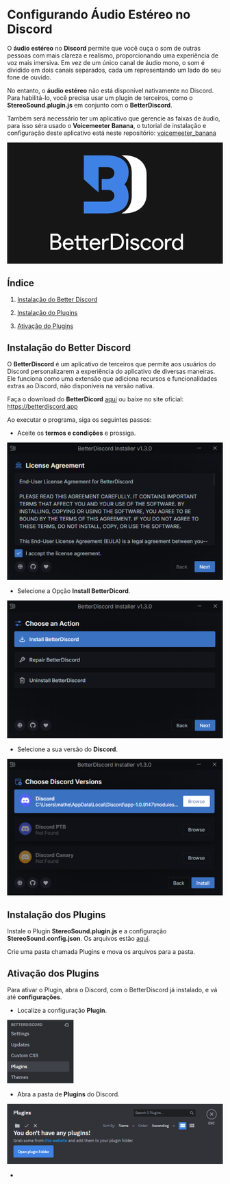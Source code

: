 # Configurando **Áudio Estéreo** no **Discord**

O **áudio estéreo** no **Discord** permite que você ouça o som de outras pessoas com mais clareza e realismo, proporcionando uma experiência de voz mais imersiva. Em vez de um único canal de áudio mono, o som é dividido em dois canais separados, cada um representando um lado do seu fone de ouvido.

No entanto, o **áudio estéreo** não está disponível nativamente no Discord. Para habilitá-lo, você precisa usar um plugin de terceiros, como o **StereoSound.plugin.js** em conjunto com o **BetterDiscord**.

Também será necessário ter um aplicativo que gerencie as faixas de áudio, para isso séra usado o **Voicemeeter Banana**, o tutorial de instalação e configuração deste aplicativo está neste repositório: [voicemeeter_banana](https://github.com/matheusaudibert/voicemeeter_banana)

![Logo](images/betterdiscord.png)

## Índice

1. [Instalação do Better Discord](#instalação-do-better-discord)

2. [Instalação do Plugins](#instalação-dos-plugins)

3. [Ativação do Plugins](#ativação-dos-plugins)

## Instalação do Better Discord

O **BetterDiscord** é um aplicativo de terceiros que permite aos usuários do Discord personalizarem a experiência do aplicativo de diversas maneiras. Ele funciona como uma extensão que adiciona recursos e funcionalidades extras ao Discord, não disponíveis na versão nativa.

Faça o download do **BetterDicord** [aqui](https://github.com/matheusaudibert/Discord_StereoSound/blob/main/betterdiscord/BetterDiscord-Windows.exe) ou baixe no site oficial: https://betterdiscord.app

Ao executar o programa, siga os seguintes passos:

- Aceite os **termos e condições** e prossiga.

![Logo](images/page1.png)

- Selecione a Opção **Install BetterDicord**.

![Logo](images/page2.png)

- Selecione a sua versão do **Discord**.

![Logo](images/page3.png)

## Instalação dos Plugins

Instale o Plugin **StereoSound.plugin.js** e a configuração **StereoSound.config.json**. Os arquivos estão [aqui](https://github.com/matheusaudibert/Discord_StereoSound/tree/main/plugins).

Crie uma pasta chamada Plugins e mova os arquivos para a pasta.

## Ativação dos Plugins

Para ativar o Plugin, abra o Discord, com o BetterDiscord já instalado, e vá até **configurações**.

- Localize a configuração **Plugin**.

![Logo](images/bd_settings.png)

- Abra a pasta de **Plugins** do Discord.

![Logo](images/bd_plugins.png)

-
